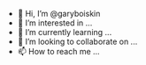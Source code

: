 - 👋 Hi, I’m @garyboiskin
- 👀 I’m interested in ...
- 🌱 I’m currently learning ...
- 💞️ I’m looking to collaborate on ...
- 📫 How to reach me ...

<!---
garyboiskin/garyboiskin is a ✨ special ✨ repository because its `README.md` (this file) appears on your GitHub profile.
You can click the Preview link to take a look at your changes.
--->
